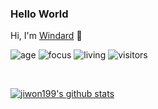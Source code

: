 ### Hello World
Hi, I'm [Windard](https://windard.com) 👋

![age](https://img.shields.io/badge/age-24-blue)
![focus](https://img.shields.io/badge/focus-android-brightgreen)
![living](https://img.shields.io/badge/living-seoul-3c9)
![visitors](https://visitor-badge.herokuapp.com/badge?page_id=windard.github.profile)

<br />

[![jiwon199's github stats](https://github-readme-stats.vercel.app/api?username=jiwon199&show_icons=true)](https://github.com/windard)

 
